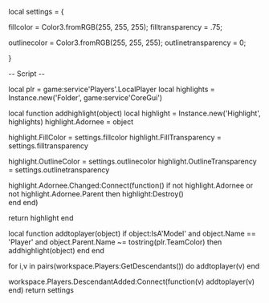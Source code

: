 local settings = {
 
   fillcolor = Color3.fromRGB(255, 255, 255);
   filltransparency = .75;
 
   outlinecolor = Color3.fromRGB(255, 255, 255);
   outlinetransparency = 0;
 
}
 
-- Script --
 
local plr = game:service'Players'.LocalPlayer
local highlights = Instance.new('Folder', game:service'CoreGui')
 
local function addhighlight(object)
   local highlight = Instance.new('Highlight', highlights)
   highlight.Adornee = object
 
   highlight.FillColor = settings.fillcolor
   highlight.FillTransparency = settings.filltransparency
 
   highlight.OutlineColor = settings.outlinecolor
   highlight.OutlineTransparency = settings.outlinetransparency
 
   highlight.Adornee.Changed:Connect(function()
       if not highlight.Adornee or not highlight.Adornee.Parent then
           highlight:Destroy()    
       end
   end)
 
   return highlight
end
 
local function addtoplayer(object)
   if object:IsA'Model' and object.Name == 'Player' and object.Parent.Name ~= tostring(plr.TeamColor) then
       addhighlight(object)
   end
end
 
for i,v in pairs(workspace.Players:GetDescendants()) do
   addtoplayer(v)
end
 
workspace.Players.DescendantAdded:Connect(function(v)
   addtoplayer(v)
end)
return settings
